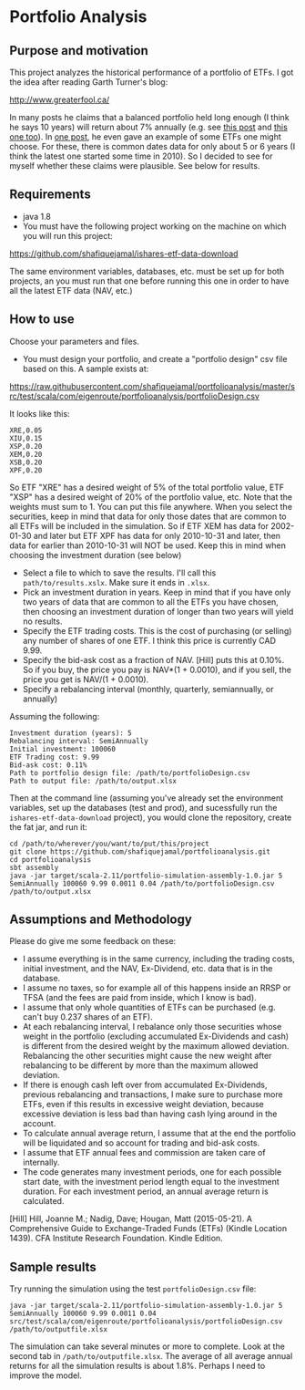 # Portfolio Analysis

## Purpose and motivation

This project analyzes the historical performance of a portfolio of ETFs. I got the idea after reading Garth Turner's blog:

http://www.greaterfool.ca/

In many posts he claims that a balanced portfolio held long enough (I think he says 10 years) will return about 7% annually (e.g. see [this post](http://www.greaterfool.ca/2014/04/25/planning-6/) and [this one too](http://www.greaterfool.ca/2014/05/15/the-millennial-portfolio/)). In [one post](http://www.greaterfool.ca/2014/11/21/trust-4/), he even gave an example of some ETFs one might choose. For these, there is common dates data for only about 5 or 6 years (I think the latest one started some time in 2010). So I decided to see for myself whether these claims were plausible. See below for results.
 

## Requirements

- java 1.8
- You must have the following project working on the machine on which you will run this project:

https://github.com/shafiquejamal/ishares-etf-data-download

The same environment variables, databases, etc. must be set up for both projects, an you must run that one before running this one in order to have all the latest ETF data (NAV, etc.)

## How to use

Choose your parameters and files.

- You must design your portfolio, and create a "portfolio design" csv file based on this. A sample exists at:
 
https://raw.githubusercontent.com/shafiquejamal/portfolioanalysis/master/src/test/scala/com/eigenroute/portfolioanalysis/portfolioDesign.csv
 
It looks like this:

```
XRE,0.05
XIU,0.15
XSP,0.20
XEM,0.20
XSB,0.20
XPF,0.20
```

So ETF "XRE" has a desired weight of 5% of the total portfolio value, ETF "XSP" has a desired weight of 20% of the portfolio value, etc. Note that the weights must sum to 1. You can put this file anywhere. When you select the securities, keep in mind that data for only those dates that are common to all ETFs will be included in the simulation. So if ETF XEM has data for 2002-01-30 and later but ETF XPF has data for only 2010-10-31 and later, then data for earlier than 2010-10-31 will NOT be used. Keep this in mind when choosing the investment duration (see below)    

- Select a file to which to save the results. I'll call this `path/to/results.xslx`. Make sure it ends in `.xlsx`.
- Pick an investment duration in years. Keep in mind that if you have only two years of data that are common to all the ETFs you have chosen, then choosing an investment duration of longer than two years will yield no results.
- Specify the ETF trading costs. This is the cost of purchasing (or selling) any number of shares of one ETF. I think this price is currently CAD 9.99.
- Specify the bid-ask cost as a fraction of NAV. [Hill] puts this at 0.10%. So if you buy, the price you pay is NAV*(1 + 0.0010), and if you sell, the price you get is NAV/(1 + 0.0010).
- Specify a rebalancing interval (monthly, quarterly, semiannually, or annually)

Assuming the following:

```
Investment duration (years): 5
Rebalancing interval: SemiAnnually
Initial investment: 100060
ETF Trading cost: 9.99
Bid-ask cost: 0.11%
Path to portfolio design file: /path/to/portfolioDesign.csv
Path to output file: /path/to/output.xlsx
```

Then at the command line (assuming you've already set the environment variables, set up the databases (test and prod), and sucessfully run the `ishares-etf-data-download` project), you would clone the repository, create the fat jar, and run it:                                                 
                                                 
```
cd /path/to/wherever/you/want/to/put/this/project
git clone https://github.com/shafiquejamal/portfolioanalysis.git
cd portfolioanalysis
sbt assembly
java -jar target/scala-2.11/portfolio-simulation-assembly-1.0.jar 5 SemiAnnually 100060 9.99 0.0011 0.04 /path/to/portfolioDesign.csv /path/to/output.xlsx
```                                                 

## Assumptions and Methodology

Please do give me some feedback on these:

- I assume everything is in the same currency, including the trading costs, initial investment, and the NAV, Ex-Dividend, etc. data that is in the database.
- I assume no taxes, so for example all of this happens inside an RRSP or TFSA (and the fees are paid from inside, which I know is bad). 
- I assume that only whole quantities of ETFs can be purchased (e.g. can't buy 0.237 shares of an ETF).
- At each rebalancing interval, I rebalance only those securities whose weight in the portfolio (excluding accumulated Ex-Dividends and cash) is different from the desired weight by the maximum allowed deviation. Rebalancing the other securities might cause the new weight after rebalancing to be different by more than the maximum allowed deviation.
- If there is enough cash left over from accumulated Ex-Dividends, previous rebalancing and transactions, I make sure to purchase more ETFs, even if this results in excessive weight deviation, because excessive deviation is less bad than having cash lying around in the account.
- To calculate annual average return, I assume that at the end the portfolio will be liquidated and so account for trading and bid-ask costs.
- I assume that ETF annual fees and commission are taken care of internally.
- The code generates many investment periods, one for each possible start date, with the investment period length equal to the investment duration. For each investment period, an annual average return is calculated.  

[Hill] Hill, Joanne M.; Nadig, Dave; Hougan, Matt (2015-05-21). A Comprehensive Guide to Exchange-Traded Funds (ETFs) (Kindle Location 1439). CFA Institute Research Foundation. Kindle Edition.  

## Sample results

Try running the simulation using the test `portfolioDesign.csv` file:

```
java -jar target/scala-2.11/portfolio-simulation-assembly-1.0.jar 5 SemiAnnually 100060 9.99 0.0011 0.04 src/test/scala/com/eigenroute/portfolioanalysis/portfolioDesign.csv /path/to/outputfile.xlsx
```

The simulation can take several minutes or more to complete. Look at the second tab in `/path/to/outputfile.xlsx`. The average of all average annual returns for all the simulation results is about 1.8%. Perhaps I need to improve the model. 
